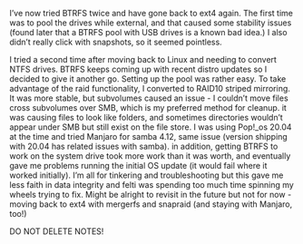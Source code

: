 I’ve now tried BTRFS twice and have gone back to ext4 again. The first time was to pool the drives while external, and that caused some stability issues (found later that a BTRFS pool with USB drives is a known bad idea.) I also didn’t really click with snapshots, so it seemed pointless. 

I tried a second time after moving back to Linux and needing to convert NTFS drives. BTRFS keeps coming up with recent distro updates so I decided to give it another go. Setting up the pool was rather easy. To take advantage of the raid functionality, I converted to RAID10 striped mirroring. It was more stable, but subvolumes caused an issue - I couldn’t move files cross subvolumes over SMB, which is my preferred method for cleanup. it was causing files to look like folders, and sometimes directories wouldn’t appear under SMB but still exist on the file store. I was using Pop!_os 20.04 at the time and tried Manjaro for samba 4.12, same issue (version shipping with 20.04 has related issues with samba). in addition, getting BTRFS to work on the system drive took more work than it was worth, and eventually gave me problems running the initial OS update (it would fail where it worked initially). I’m all for tinkering and troubleshooting but this gave me less faith in data integrity and felti was spending too much time spinning my wheels trying to fix. Might be alright to revisit in the future but not for now - moving back to ext4 with mergerfs and snapraid (and staying with Manjaro, too!)

DO NOT DELETE NOTES!
